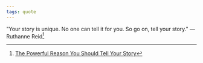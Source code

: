 ```yaml
---
tags: quote 
---
```


"Your story is unique. No one can tell it for you. So go on, tell your story." —Ruthanne Reid[^1]

[^1]: [The Powerful Reason You Should Tell Your Story](https://thewritepractice.com/tell-your-story/)
